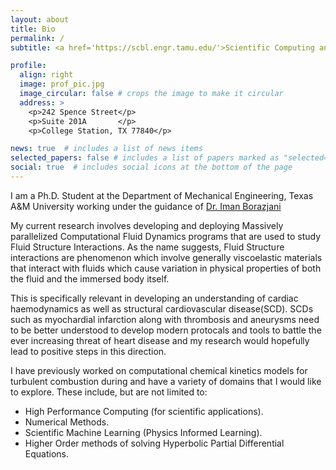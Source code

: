 ```yaml
---
layout: about
title: Bio
permalink: /
subtitle: <a href='https://scbl.engr.tamu.edu/'>Scientific Computing and Biofluids Lab, Texas A&M University </a>.

profile:
  align: right
  image: prof_pic.jpg
  image_circular: false # crops the image to make it circular
  address: >
    <p>242 Spence Street</p>
    <p>Suite 201A       </p>
    <p>College Station, TX 77840</p>

news: true  # includes a list of news items
selected_papers: false # includes a list of papers marked as "selected={true}"
social: true  # includes social icons at the bottom of the page
---
```

I am a Ph.D. Student at the Department of Mechanical Engineering, Texas A&M University working under the guidance of <a href='https://engineering.tamu.edu/mechanical/profiles/borazjani-iman.html'> Dr. Iman Borazjani </a>

My current research involves developing and deploying Massively parallelized Computational Fluid Dynamics programs that are used to study Fluid Structure Interactions. As the name suggests, Fluid Structure interactions are phenomenon which involve generally viscoelastic materials that interact with fluids which cause variation in physical properties of both the fluid and the immersed body itself.

This is  specifically relevant in developing an understanding of cardiac haemodynamics as well as structural cardiovascular disease(SCD). SCDs such as myochardial infarction along with thrombosis and aneurysms need to be better understood to develop  modern protocals and tools to battle the ever increasing threat of heart disease and my research would hopefully lead to positive steps in this direction.

I have previously worked on computational chemical kinetics models for turbulent combustion during and have a variety of domains that I would like to explore. These include, but are not limited to: 

 - High Performance Computing (for scientific applications).
 - Numerical Methods. 
 - Scientific Machine Learning (Physics Informed Learning).
 - Higher Order methods of solving Hyperbolic Partial Differential Equations.
